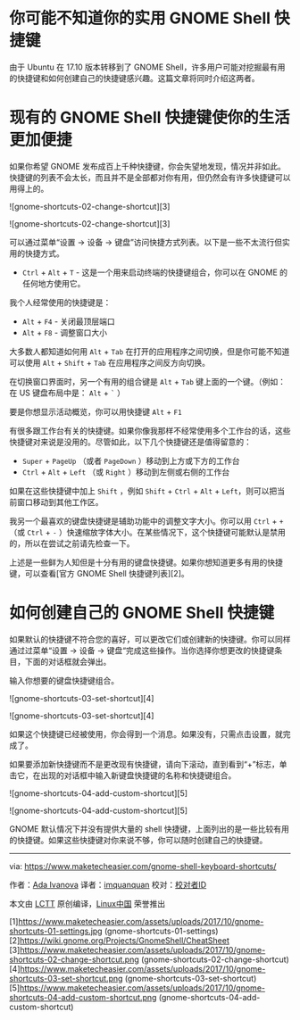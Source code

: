 你可能不知道你的实用 GNOME Shell 快捷键
=======================================
由于 Ubuntu 在 17.10 版本转移到了 GNOME Shell，许多用户可能对挖掘最有用的快捷键和如何创建自己的快捷键感兴趣。这篇文章将同时介绍这两者。

现有的 GNOME Shell 快捷键使你的生活更加便捷
==========================================
如果你希望 GNOME 发布成百上千种快捷键，你会失望地发现，情况并非如此。快捷键的列表不会太长，而且并不是全部都对你有用，但仍然会有许多快捷键可以用得上的。

![gnome-shortcuts-02-change-shortcut][3]

![gnome-shortcuts-02-change-shortcut][3]

可以通过菜单“设置 -> 设备 -> 键盘”访问快捷方式列表。以下是一些不太流行但实用的快捷方式。

  * `Ctrl` + `Alt` + `T` - 这是一个用来启动终端的快捷键组合，你可以在 GNOME 的任何地方使用它。

我个人经常使用的快捷键是：

  * `Alt` + `F4` - 关闭最顶层端口
  * `Alt` + `F8` - 调整窗口大小

大多数人都知道如何用 `Alt` + `Tab` 在打开的应用程序之间切换，但是你可能不知道可以使用 `Alt` + `Shift` + `Tab` 在应用程序之间反方向切换。

在切换窗口界面时，另一个有用的组合键是 `Alt` + `Tab` 键上面的一个键。（例如：在 US 键盘布局中是： `Alt` + `` ` `` ）

要是你想显示活动概览，你可以用快捷键 `Alt` + `F1`

有很多跟工作台有关的快捷键。如果你像我那样不经常使用多个工作台的话，这些快捷键对来说是没用的。尽管如此，以下几个快捷键还是值得留意的：
  
  * `Super` + `PageUp` （或者 `PageDown` ）移动到上方或下方的工作台
  * `Ctrl` + `Alt` + `Left` （或 `Right` ）移动到左侧或右侧的工作台

如果在这些快捷键中加上 `Shift` ，例如 `Shift` + `Ctrl` + `Alt` + `Left`，则可以把当前窗口移动到其他工作区。

我另一个最喜欢的键盘快捷键是辅助功能中的调整文字大小。你可以用 `Ctrl` + `+` （或 `Ctrl` + `-` ）快速缩放字体大小。在某些情况下，这个快捷键可能默认是禁用的，所以在尝试之前请先检查一下。 

上述是一些鲜为人知但是十分有用的键盘快捷键。如果你想知道更多有用的快捷键，可以查看[官方 GNOME Shell 快捷键列表][2]。

如何创建自己的 GNOME Shell 快捷键
=================================

如果默认的快捷键不符合您的喜好，可以更改它们或创建新的快捷键。你可以同样通过过菜单“设置 -> 设备 -> 键盘“完成这些操作。当你选择你想更改的快捷键条目，下面的对话框就会弹出。

输入你想要的键盘快捷键组合。

![gnome-shortcuts-03-set-shortcut][4]

![gnome-shortcuts-03-set-shortcut][4]

如果这个快捷键已经被使用，你会得到一个消息。如果没有，只需点击设置，就完成了。

如果要添加新快捷键而不是更改现有快捷键，请向下滚动，直到看到“+”标志，单击它，在出现的对话框中输入新键盘快捷键的名称和快捷键组合。

![gnome-shortcuts-04-add-custom-shortcut][5]

![gnome-shortcuts-04-add-custom-shortcut][5]

GNOME 默认情况下并没有提供大量的 shell 快捷键，上面列出的是一些比较有用的快捷键。如果这些快捷键对你来说不够，你可以随时创建自己的快捷键。

--------------------------------------------------------------------------------

via: https://www.maketecheasier.com/gnome-shell-keyboard-shortcuts/

作者：[Ada Ivanova][a]
译者：[imquanquan](https://github.com/imquanquan)
校对：[校对者ID](https://github.com/校对者ID)

本文由 [LCTT](https://github.com/LCTT/TranslateProject) 原创编译，[Linux中国](https://linux.cn/) 荣誉推出

[a]:https://www.maketecheasier.com/author/adaivanoff/
[1]https://www.maketecheasier.com/assets/uploads/2017/10/gnome-shortcuts-01-settings.jpg (gnome-shortcuts-01-settings)
[2]https://wiki.gnome.org/Projects/GnomeShell/CheatSheet
[3]https://www.maketecheasier.com/assets/uploads/2017/10/gnome-shortcuts-02-change-shortcut.png (gnome-shortcuts-02-change-shortcut)
[4]https://www.maketecheasier.com/assets/uploads/2017/10/gnome-shortcuts-03-set-shortcut.png (gnome-shortcuts-03-set-shortcut)
[5]https://www.maketecheasier.com/assets/uploads/2017/10/gnome-shortcuts-04-add-custom-shortcut.png (gnome-shortcuts-04-add-custom-shortcut)
